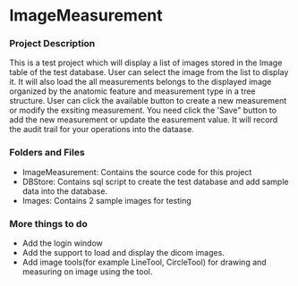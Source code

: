 # ImageMeasurement

### Project Description
This is a test project which will display a list of images stored in the Image table of the test database. User can select the image from the list to display it. It will also load the all measurements belongs to the displayed image organized by the anatomic feature and measurement type in a tree structure. User can click the available button to create a new measurement or modify the exsiting measurement. You need click the 'Save" button to add the new measurement or update the easurement value. It will record the audit trail for your operations into the dataase.

### Folders and Files
- ImageMeasurement: Contains the source code for this project 
- DBStore: Contains sql script to create the test database and add sample data into the database. 
- Images: Contains 2 sample images for testing

### More things to do
- Add the login window
- Add the support to load and display the dicom images. 
- Add image tools(for example LineTool, CircleTool) for drawing and measuring on image using the tool. 
